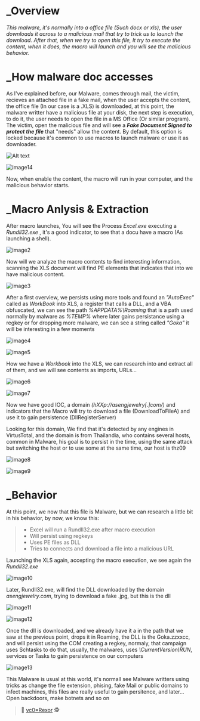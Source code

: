 # _Overview

_This malware, it's normally into a office file (Such docx or xls), the user downloads it across to a malicious mail that try to trick us to launch the download. After that, when we try to open this file, It try to execute the content, when it does, the macro will launch and you will see the malicious behavior._

# _How malware doc accesses

As I've explained before, our Malware, comes through mail, the victim, recieves an attached file in a fake mail, when the user accepts the content, the office file (In our case is a .XLS) is downloaded, at this point, the malware writter have a malicious file at your disk, the next step is execution, to do it, the user needs to open the file in a MS Office (Or similar program).
The victim, open the malicious file and will see a ***Fake Document Signed to protect the file*** that "needs" allow the content. By default, this option is locked because it's common to use macros to launch malware or use it as downloader.

![Alt text](https://user-images.githubusercontent.com/91592110/136939248-f1fcec91-b056-441e-9a14-75c29a752c93.png)

![image14](https://user-images.githubusercontent.com/91592110/136941194-6cc7bf21-41ed-415c-a462-3f32b0c357f1.png)

Now, when enable the content, the macro will run in your computer, and the malicious behavior starts.

# _Macro Anlysis & Extraction 

After macro launches, You will see the Process _Excel.exe_ executing a _Rundll32.exe_ , it's a good indicator, to see that a docu have a macro (As launching a shell).

![image2](https://user-images.githubusercontent.com/91592110/136939682-cb1d0548-ed65-4481-868d-1ec073eacb0e.png)

Now will we analyze the macro contents to find interesting information, scanning the XLS document will find PE elements that indicates that into we have malicious content.

![image3](https://user-images.githubusercontent.com/91592110/136939736-1a2368e5-3547-4cf5-ab71-5faba80677f7.png)

After a first overview, we persists using more tools and found an _"AutoExec"_ called as _WorkBook_ into XLS, a register that calls a DLL, and a VBA obfuscated, we can see the path _%APPDATA%\Roaming_ that is a path used normally by malware as _%TEMP%_ where later gains persistance using a regkey or for dropping more malware, we can see a string called _"Goka"_ it will be interesting in a few moments

![image4](https://user-images.githubusercontent.com/91592110/136939787-37a9f328-2094-4eb2-9d25-10f8aceab5b2.png)

![image5](https://user-images.githubusercontent.com/91592110/136939794-583e85fd-166f-4846-b97b-2791399dad97.png)

How we have a _Workbook_ into the XLS, we can research into and extract all of them, and we will see contents as imports, URLs...

![image6](https://user-images.githubusercontent.com/91592110/136939924-1db8f681-de14-4bc6-863c-8c0ab109f672.png)

![image7](https://user-images.githubusercontent.com/91592110/136939940-cdc9c6ae-2191-466b-abb3-91c19cbd2508.png)

Now we have good IOC, a domain _(hXXp://asengjewelry[.]com/)_ and indicators that the Macro will try to download a file (DownloadToFileA) and use it to gain persistence (DllRegisterServer)

Looking for this domain, We find that it's detected by any engines in VirtusTotal, and the domain is from Thailandia, who contains several hosts, common in Malware, his goal is to persist in the time, using the same attack but switching the host or to use some at the same time, our host is thz09

![image8](https://user-images.githubusercontent.com/91592110/136940007-b267690b-2226-4789-be8f-fd8369dd0882.png)

![image9](https://user-images.githubusercontent.com/91592110/136940017-d2e08762-9751-499c-ad4a-17f13baf705e.png)

# _Behavior

At this point, we now that this file is Malware, but we can research a little bit in his behavior, by now, we know this:

> - Excel will run a Rundll32.exe after macro execution
> - Will persist using regkeys
> - Uses PE files as DLL
> - Tries to connects and download a file into a malicious URL

Launching the XLS again, accepting the macro execution, we see again the _Rundll32.exe_

![image10](https://user-images.githubusercontent.com/91592110/136940484-04cd0395-48c7-4c9b-9e39-725456ab49c9.png)

Later, Rundll32.exe, will find the DLL downloaded by the domain _asengjewelry.com_, trying to download a fake .jpg, but this is the dll

![image11](https://user-images.githubusercontent.com/91592110/136940525-32217181-7d8a-49dc-85d7-672de0588d97.png)

![image12](https://user-images.githubusercontent.com/91592110/136940549-5b6c260a-97ad-4ade-bb4f-74393e555ff8.png)

Once the dll is downloaded, and we already have it a in the path that we saw at the previous point, drops it in Roaming, the DLL is the Goka.zzxxcc, and will persist using the COM creating a regkey, normaly, that campaign uses Schtasks to do that, usually, the malwares, uses _\CurrentVersion\RUN_, services or Tasks to gain persistence on our computers

![image13](https://user-images.githubusercontent.com/91592110/136940662-86d9cb95-2577-42af-b2db-5dfd430372c8.png)

This Malware is usual at this world, it's normall see Malware writters using tricks as change the file extension, phising, fake Mail or public domains to infect machines, this files are really useful to gain persitence, and later... Open backdoors, make botnets and so on



> :t-rex: [vc0=Rexor](https://github.com/vc0RExor)  :detective:
